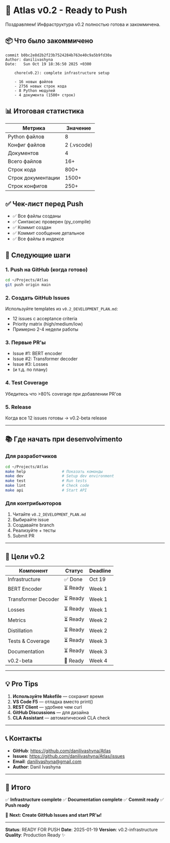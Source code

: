 # 🚀 Atlas v0.2 - Ready to Push

Поздравляем! Инфраструктура v0.2 полностью готова и закоммичена.

## 📦 Что было закоммичено

```
commit b0bc2e8d2b2f23b7524284b763e40c9a5b9fd30a
Author: danilivashyna
Date:   Sun Oct 19 18:36:50 2025 +0300

    chore(v0.2): complete infrastructure setup

    - 16 новых файлов
    - 2756 новых строк кода
    - 8 Python модулей
    - 4 документа (1500+ строк)
```

## 📊 Итоговая статистика

| Метрика | Значение |
|---------|----------|
| Python файлов | 8 |
| Конфиг файлов | 2 (.vscode) |
| Документов | 4 |
| Всего файлов | 16+ |
| Строк кода | 800+ |
| Строк документации | 1500+ |
| Строк конфигов | 250+ |

## ✅ Чек-лист перед Push

- ✅ Все файлы созданы
- ✅ Синтаксис проверен (py_compile)
- ✅ Коммит создан
- ✅ Коммит сообщение детальное
- ✅ Все файлы в индексе

## 🔄 Следующие шаги

### 1. Push на GitHub (когда готово)
```bash
cd ~/Projects/Atlas
git push origin main
```

### 2. Создать GitHub Issues
Используйте templates из `v0.2_DEVELOPMENT_PLAN.md`:
- 12 issues с acceptance criteria
- Priority matrix (high/medium/low)
- Примерно 2-4 недели работы

### 3. Первые PR'ы
- Issue #1: BERT encoder
- Issue #2: Transformer decoder
- Issue #3: Losses
- (и т.д. по плану)

### 4. Test Coverage
Убедитесь что >80% coverage при добавлении PR'ов

### 5. Release
Когда все 12 issues готовы → v0.2-beta release

---

## 📚 Где начать при desenvolvimento

### Для разработчиков
```bash
cd ~/Projects/Atlas
make help                # Показать команды
make dev                 # Setup dev environment
make test                # Run tests
make lint                # Check code
make api                 # Start API
```

### Для контрибьюторов
1. Читайте `v0.2_DEVELOPMENT_PLAN.md`
2. Выбирайте issue
3. Создавайте branch
4. Реализуйте + тесты
5. Submit PR

---

## 🎯 Цели v0.2

| Компонент | Статус | Deadline |
|-----------|--------|----------|
| Infrastructure | ✅ Done | Oct 19 |
| BERT Encoder | ⏳ Ready | Week 1 |
| Transformer Decoder | ⏳ Ready | Week 1 |
| Losses | ⏳ Ready | Week 1 |
| Metrics | ⏳ Ready | Week 2 |
| Distillation | ⏳ Ready | Week 2 |
| Tests & Coverage | ⏳ Ready | Week 3 |
| Documentation | ⏳ Ready | Week 3 |
| v0.2-beta | 🚀 Ready | Week 4 |

---

## 💡 Pro Tips

1. **Используйте Makefile** — сохранит время
2. **VS Code F5** — отладка вместо print()
3. **REST Client** — удобнее чем curl
4. **GitHub Discussions** — для дизайна
5. **CLA Assistant** — автоматический CLA check

---

## 📞 Контакты

- **GitHub**: https://github.com/danilivashyna/Atlas
- **Issues**: https://github.com/danilivashyna/Atlas/issues
- **Email**: danilivashyna@gmail.com
- **Author**: Danil Ivashyna

---

## 🎉 Итого

✅ **Infrastructure complete**
✅ **Documentation complete**
✅ **Commit ready**
✅ **Push ready**

🚀 **Next: Create GitHub Issues and start PR'ы!**

---

**Status**: READY FOR PUSH
**Date**: 2025-01-19
**Version**: v0.2-infrastructure
**Quality**: Production Ready ✨
